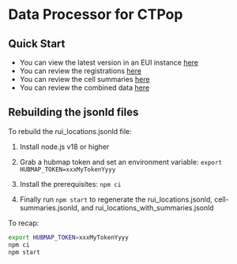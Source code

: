 # Data Processor for CTPop

## Quick Start

- You can view the latest version in an EUI instance [here](https://cns-iu.github.io/hra-cell-type-populations-supporting-information/data/)
- You can review the registrations [here](../data/rui_locations.jsonld)
- You can review the cell summaries [here](../data/cell-summaries.jsonld)
- You can review the combined data [here](../data/rui_locations_with_summaries.jsonld)

## Rebuilding the jsonld files

To rebuild the rui_locations.jsonld file:

1. Install node.js v18 or higher

2. Grab a hubmap token and set an environment variable: `export HUBMAP_TOKEN=xxxMyTokenYyyy`

3. Install the prerequisites: `npm ci`

4. Finally run `npm start` to regenerate the rui_locations.jsonld, cell-summaries.jsonld, and rui_locations_with_summaries.jsonld

To recap:

```bash
export HUBMAP_TOKEN=xxxMyTokenYyyy
npm ci
npm start
```
